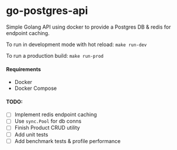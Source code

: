# go-postgres-api
Simple Golang API using docker to provide a Postgres DB & redis for endpoint caching.

To run in development mode with hot reload:
`make run-dev`

To run a production build:
`make run-prod`

#### Requirements
- Docker
- Docker Compose

#### TODO:
- [ ] Implement redis endpoint caching
- [ ] Use `sync.Pool` for db conns
- [ ] Finish Product CRUD utility
- [ ] Add unit tests
- [ ] Add benchmark tests & profile performance
